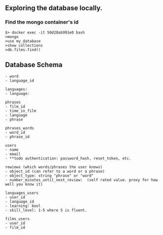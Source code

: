 ## Exploring the database locally. 

### Find the mongo container's id
```$> docker container ls
$> docker exec -it 50d28ab991e0 bash
>mongo
>use my_database
>show collections
>db.films.find()
```


## Database Schema

```words
- word
- language_id

languages: 
- language:

phrases
- film_id
- time_in_film
- language
- phrase

phrases_words
- word_id
- phrase_id

users
- name
- email
- **todo authentication: password_hash, reset_token, etc. 

rewiews (which words/phrases the user knows)
- object_id (can refer to a word or a phrase)
- object_type: string "phrase" or "word"
- number_minutes_until_next_review:  (self rated value. proxy for how well you know it)

languages_users
- user_id
- language_id
- learning: bool
- skill_level: 1-5 where 5 is fluent.

films_users
- user_id
- film_id
```
